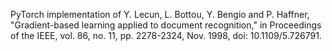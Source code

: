 PyTorch implementation of 
Y. Lecun, L. Bottou, Y. Bengio and P. Haffner, 
"Gradient-based learning applied to document recognition," 
in Proceedings of the IEEE, vol. 86, no. 11, pp. 2278-2324, Nov. 1998, 
doi: 10.1109/5.726791.